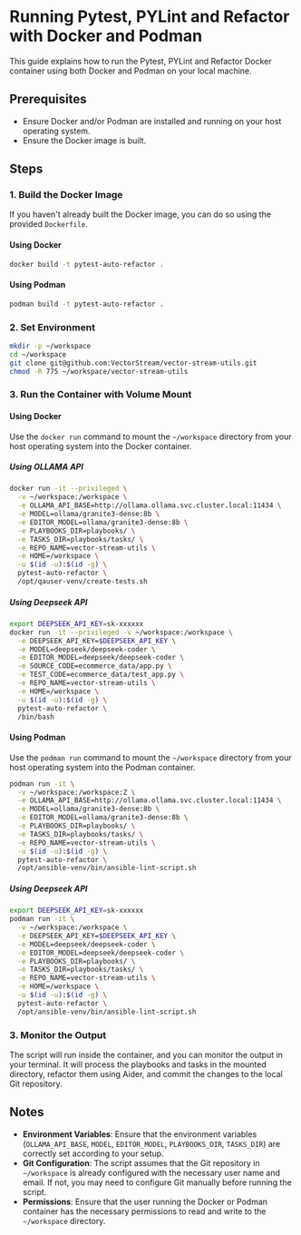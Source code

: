 # Running Pytest, PYLint and Refactor with Docker and Podman

This guide explains how to run the Pytest, PYLint and Refactor Docker container using both Docker and Podman on your local machine.

## Prerequisites

- Ensure Docker and/or Podman are installed and running on your host operating system.
- Ensure the Docker image is built.

## Steps

### 1. Build the Docker Image

If you haven't already built the Docker image, you can do so using the provided `Dockerfile`.

#### Using Docker

```bash
docker build -t pytest-auto-refactor .
```

#### Using Podman

```bash
podman build -t pytest-auto-refactor .
```

### 2. Set Environment 
```bash
mkdir -p ~/workspace
cd ~/workspace
git clone git@github.com:VectorStream/vector-stream-utils.git
chmod -R 775 ~/workspace/vector-stream-utils
```

### 3. Run the Container with Volume Mount

#### Using Docker

Use the `docker run` command to mount the `~/workspace` directory from your host operating system into the Docker container.

##### Using OLLAMA API
```bash
docker run -it --privileged \
  -v ~/workspace:/workspace \
  -e OLLAMA_API_BASE=http://ollama.ollama.svc.cluster.local:11434 \
  -e MODEL=ollama/granite3-dense:8b \
  -e EDITOR_MODEL=ollama/granite3-dense:8b \
  -e PLAYBOOKS_DIR=playbooks/ \
  -e TASKS_DIR=playbooks/tasks/ \
  -e REPO_NAME=vector-stream-utils \
  -e HOME=/workspace \
  -u $(id -u):$(id -g) \
  pytest-auto-refactor \
  /opt/qauser-venv/create-tests.sh

```

##### Using Deepseek API
```bash
export DEEPSEEK_API_KEY=sk-xxxxxx
docker run -it --privileged -v ~/workspace:/workspace \
  -e DEEPSEEK_API_KEY=$DEEPSEEK_API_KEY \
  -e MODEL=deepseek/deepseek-coder \
  -e EDITOR_MODEL=deepseek/deepseek-coder \
  -e SOURCE_CODE=ecommerce_data/app.py \
  -e TEST_CODE=ecommerce_data/test_app.py \
  -e REPO_NAME=vector-stream-utils \
  -e HOME=/workspace \
  -u $(id -u):$(id -g) \
  pytest-auto-refactor \
  /bin/bash
```


#### Using Podman

Use the `podman run` command to mount the `~/workspace` directory from your host operating system into the Podman container.

```bash
podman run -it \
  -v ~/workspace:/workspace:Z \
  -e OLLAMA_API_BASE=http://ollama.ollama.svc.cluster.local:11434 \
  -e MODEL=ollama/granite3-dense:8b \
  -e EDITOR_MODEL=ollama/granite3-dense:8b \
  -e PLAYBOOKS_DIR=playbooks/ \
  -e TASKS_DIR=playbooks/tasks/ \
  -e REPO_NAME=vector-stream-utils \
  -u $(id -u):$(id -g) \
  pytest-auto-refactor \
  /opt/ansible-venv/bin/ansible-lint-script.sh
```
##### Using Deepseek API
```bash
export DEEPSEEK_API_KEY=sk-xxxxxx
podman run -it \
  -v ~/workspace:/workspace \
  -e DEEPSEEK_API_KEY=$DEEPSEEK_API_KEY \
  -e MODEL=deepseek/deepseek-coder \
  -e EDITOR_MODEL=deepseek/deepseek-coder \
  -e PLAYBOOKS_DIR=playbooks/ \
  -e TASKS_DIR=playbooks/tasks/ \
  -e REPO_NAME=vector-stream-utils \
  -e HOME=/workspace \
  -u $(id -u):$(id -g) \
  pytest-auto-refactor \
  /opt/ansible-venv/bin/ansible-lint-script.sh
```

### 3. Monitor the Output

The script will run inside the container, and you can monitor the output in your terminal. It will process the playbooks and tasks in the mounted directory, refactor them using Aider, and commit the changes to the local Git repository.

## Notes

- **Environment Variables**: Ensure that the environment variables (`OLLAMA_API_BASE`, `MODEL`, `EDITOR_MODEL`, `PLAYBOOKS_DIR`, `TASKS_DIR`) are correctly set according to your setup.
- **Git Configuration**: The script assumes that the Git repository in `~/workspace` is already configured with the necessary user name and email. If not, you may need to configure Git manually before running the script.
- **Permissions**: Ensure that the user running the Docker or Podman container has the necessary permissions to read and write to the `~/workspace` directory.